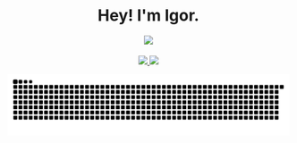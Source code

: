 <h1 align="center">Hey! I'm Igor.</h1>

<div align="center">
  <img src="https://github-readme-stats.vercel.app/api?username=igorjcqs&show_icons=true&theme=vue-dark&include_all_commits=true&count_private=true"/>
</div>
<br>
<div align="center"> 

<a href="https://www.instagram.com/igorjcqs/" target="_blank">
<img src="https://img.shields.io/badge/Instagram-3da37a?&style=for-the-badge&logo=instagram&logoColor=3da37a">
</a>

<a href="https://www.instagram.com/caldasflamejantes/" target="_blank">
<img src="https://img.shields.io/badge/Spotify-1ED760?&style=for-the-badge&logo=spotify&logoColor=white">
</a>

![Snake animation](https://github.com/igorjcqs/igorjcqs/blob/output/github-contribution-grid-snake.svg)
</div>
